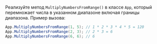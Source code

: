 
Реализуйте метод `MultiplyNumbersFromRange()` в классе `App`, который перемножает числа в указанном диапазоне включая границы диапазона. Пример вызова:

```cs
App.MultiplyNumbersFromRange(1, 5); // 1 * 2 * 3 * 4 * 5 = 120
App.MultiplyNumbersFromRange(2, 3); // 2 * 3 = 6
App.MultiplyNumbersFromRange(6, 6); // 6
```
